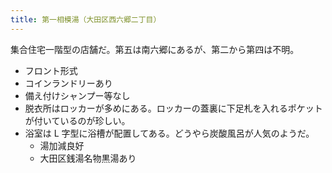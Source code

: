 ```yaml
---
title: 第一相模湯（大田区西六郷二丁目）
---
```


集合住宅一階型の店舗だ。第五は南六郷にあるが、第二から第四は不明。

* フロント形式
* コインランドリーあり
* 備え付けシャンプー等なし
* 脱衣所はロッカーが多めにある。ロッカーの蓋裏に下足札を入れるポケットが付いているのが珍しい。
* 浴室は L 字型に浴槽が配置してある。どうやら炭酸風呂が人気のようだ。
  * 湯加減良好
  * 大田区銭湯名物黒湯あり
